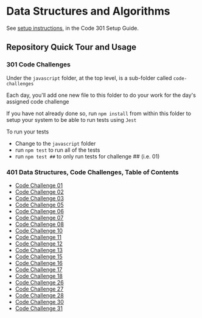 # Data Structures and Algorithms

See [setup instructions](https://codefellows.github.io/setup-guide/code-301/2-code-challenges), in the Code 301 Setup Guide.

## Repository Quick Tour and Usage

### 301 Code Challenges

Under the `javascript` folder, at the top level, is a sub-folder called `code-challenges`

Each day, you'll add one new file to this folder to do your work for the day's assigned code challenge

If you have not already done so, run `npm install` from within this folder to setup your system to be able to run tests using `Jest`

To run your tests

- Change to the `javascript` folder
- run `npm test` to run all of the tests
- run `npm test ##` to only run tests for challenge ## (i.e. 01)

### 401 Data Structures, Code Challenges, Table of Contents

- [Code Challenge 01](challenge-01/README.md)
- [Code Challenge 02](challenge-02/README.md)
- [Code Challenge 03](challenge-03/README.md)
- [Code Challenge 05](javascript/linked-list/README.md)
- [Code Challenge 06](javascript/linked-list-insertions/README.md)
- [Code Challenge 07](javascript/linked-list-kth/README.md)
- [Code Challenge 08](javascript/linked-list-zip/README.md)
- [Code Challenge 10](javascript/stack-and-queue/README.md)
- [Code Challenge 11](javascript/stack-queue-pseudo/README.md)
- [Code Challenge 12](javascript/stack-queue-animal-shelter/README.md)
- [Code Challenge 13](javascript/stack-queue-brackets/README.md)
- [Code Challenge 15](javascript/trees/README.md)
- [Code Challenge 16](javascript/tree-max/README.md)
- [Code Challenge 17](javascript/tree-breadth-first/README.md)
- [Code Challenge 18](javascript/tree-fizz-buzz/README.md)
- [Code Challenge 26](sorting/insertion/README.md)
- [Code Challenge 27](sorting/merge/README.md)
- [Code Challenge 28](sorting/sort-and-filter/README.md)
- [Code Challenge 30](javascript/hashtable/README.md)
- [Code Challenge 31](javascript/hashmap-repeated-word/README.md)

